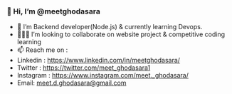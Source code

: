 ### 👋 Hi, I’m @meetghodasara
- 🌱 I’m Backend developer(Node.js) & currently learning Devops.
- 👨🏼‍💻 I’m looking to collaborate on website project & competitive coding learning 
- 📫 Reach me on : 
- Linkedin : https://www.linkedin.com/in/meetghodasara/
- Twitter : https://twitter.com/meet_ghodasara1
- Instagram : https://www.instagram.com/meet._ghodasara/
- Email: meet.d.ghodasara@gmail.com
